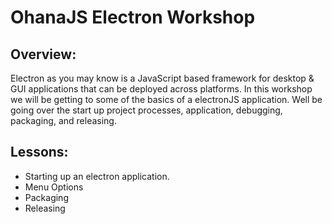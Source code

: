 # OhanaJS Electron Workshop

## Overview:
Electron as you may know is a JavaScript based framework for desktop & GUI applications that can be deployed across platforms. In this workshop we will be getting to some of the basics of a electronJS application.  Well be going over the start up project processes, application, debugging, packaging, and releasing.

## Lessons:
* Starting up an electron application.
* Menu Options
* Packaging
* Releasing
